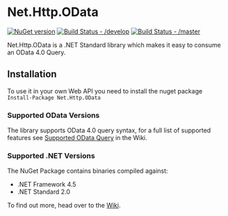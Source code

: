 Net.Http.OData
==============

[![NuGet version](https://badge.fury.io/nu/Net.Http.OData.svg)](http://badge.fury.io/nu/Net.Http.OData)
[![Build Status - /develop](https://dev.azure.com/trevorpilley/Net.Http.OData/_apis/build/status/Net-Http-OData.Net.Http.OData?branchName=develop)](https://dev.azure.com/trevorpilley/Net.Http.OData/_build/latest?definitionId=19&branchName=develop)
[![Build Status - /master](https://dev.azure.com/trevorpilley/Net.Http.OData/_apis/build/status/Net-Http-OData.Net.Http.OData?branchName=master)](https://dev.azure.com/trevorpilley/Net.Http.OData/_build/latest?definitionId=19&branchName=master)

Net.Http.OData is a .NET Standard library which makes it easy to consume an OData 4.0 Query.

## Installation

To use it in your own Web API you need to install the nuget package `Install-Package Net.Http.OData`

### Supported OData Versions

The library supports OData 4.0 query syntax, for a full list of supported features see [Supported OData Query](https://github.com/Net-Http-OData/Net.Http.OData/wiki/Supported-OData-Query) in the Wiki.

### Supported .NET Versions

The NuGet Package contains binaries compiled against:

* .NET Framework 4.5
* .NET Standard 2.0

To find out more, head over to the [Wiki](https://github.com/Net-Http-OData/Net.Http.OData/wiki).
